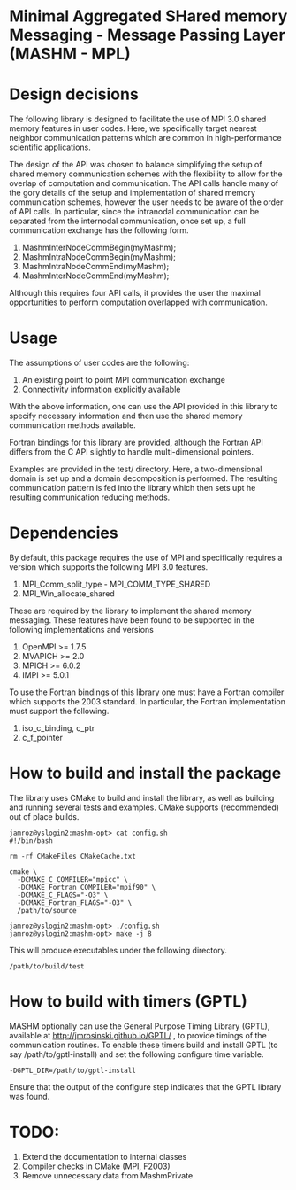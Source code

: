 # Minimal Aggregated SHared memory Messaging - Message Passing Layer (MASHM - MPL)

# Design decisions

The following library is designed to facilitate the use of MPI 3.0 shared memory features in user codes. Here, we specifically target nearest neighbor communication patterns which are common in high-performance scientific applications. 

The design of the API was chosen to balance simplifying the setup of shared memory communication schemes with the flexibility to allow for the overlap of computation and communication. The API calls handle many of the gory details of the setup and implementation of shared memory communication schemes, however the user needs to be aware of the order of API calls. In particular, since the intranodal communication can be separated from the internodal communication, once set up, a full communication exchange has the following form.

1. MashmInterNodeCommBegin(myMashm);
2. MashmIntraNodeCommBegin(myMashm);
3. MashmIntraNodeCommEnd(myMashm);
4. MashmInterNodeCommEnd(myMashm);

Although this requires four API calls, it provides the user the maximal opportunities to perform computation overlapped with communication.

# Usage

The assumptions of user codes are the following:

1. An existing point to point MPI communication exchange
2. Connectivity information explicitly available

With the above information, one can use the API provided in this library to specify necessary information and then use the shared memory communication methods available.

Fortran bindings for this library are provided, although the Fortran API differs from the C API slightly to handle multi-dimensional pointers.

Examples are provided in the test/ directory. Here, a two-dimensional domain is set up and a domain decomposition is performed. The resulting communication pattern is fed into the library which then sets upt he resulting communication reducing methods.

# Dependencies

By default, this package requires the use of MPI and specifically requires a version which supports the following MPI 3.0 features.

1. MPI_Comm_split_type - MPI_COMM_TYPE_SHARED
2. MPI_Win_allocate_shared

These are required by the library to implement the shared memory messaging. These features have been found to be supported in the following implementations and versions

1. OpenMPI >= 1.7.5
2. MVAPICH >= 2.0
3. MPICH >= 6.0.2
4. IMPI >= 5.0.1

To use the Fortran bindings of this library one must have a Fortran compiler which supports the 2003 standard. In particular, the Fortran implementation must support the following.

1. iso_c_binding, c_ptr
2. c_f_pointer

# How to build and install the package

The library uses CMake to build and install the library, as well as building and running several tests and examples. CMake supports (recommended) out of place builds.

    jamroz@yslogin2:mashm-opt> cat config.sh
    #!/bin/bash

    rm -rf CMakeFiles CMakeCache.txt

    cmake \
      -DCMAKE_C_COMPILER="mpicc" \
      -DCMAKE_Fortran_COMPILER="mpif90" \
      -DCMAKE_C_FLAGS="-O3" \
      -DCMAKE_Fortran_FLAGS="-O3" \
      /path/to/source

    jamroz@yslogin2:mashm-opt> ./config.sh
    jamroz@yslogin2:mashm-opt> make -j 8 

This will produce executables under the following directory.

    /path/to/build/test

# How to build with timers (GPTL)

MASHM optionally can use the General Purpose Timing Library (GPTL), available at http://jmrosinski.github.io/GPTL/ , to provide timings of the communication routines. To enable these timers build and install GPTL (to say /path/to/gptl-install) and set the following configure time variable.

    -DGPTL_DIR=/path/to/gptl-install

Ensure that the output of the configure step indicates that the GPTL library was found.

# TODO:

1. Extend the documentation to internal classes 
2. Compiler checks in CMake (MPI, F2003)
3. Remove unnecessary data from MashmPrivate
